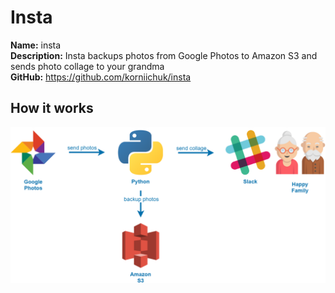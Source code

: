 # Insta
**Name:** insta<br>
**Description:** Insta backups photos from Google Photos to Amazon S3 and sends photo collage to your grandma<br>
**GitHub:** https://github.com/korniichuk/insta

## How it works
![insta_-_how_it_works.png](img/insta_-_how_it_works.png "How it works")
